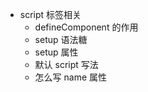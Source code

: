 - script 标签相关
  * defineComponent 的作用
  * setup 语法糖
  * setup 属性
  * 默认 script 写法
  * 怎么写 name 属性
  
